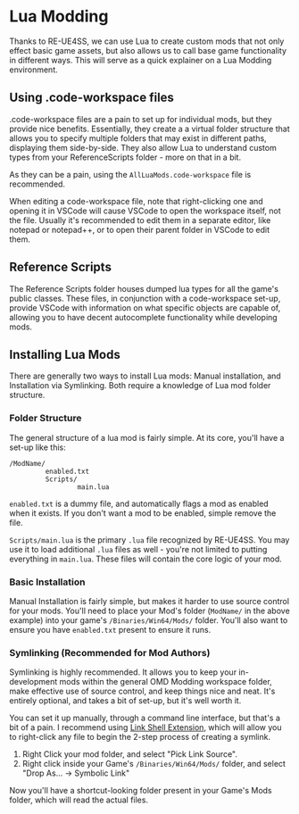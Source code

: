 # Lua Modding
Thanks to RE-UE4SS, we can use Lua to create custom mods that not only effect basic game assets, but also allows us to call base game functionality in different ways. This will serve as a quick explainer on a Lua Modding environment.

## Using .code-workspace files
.code-workspace files are a pain to set up for individual mods, but they provide nice benefits. Essentially, they create a a virtual folder structure that allows you to specify multiple folders that may exist in different paths, displaying them side-by-side. They also allow Lua to understand custom types from your ReferenceScripts folder - more on that in a bit. 

As they can be a pain, using the `AllLuaMods.code-workspace` file is recommended.

When editing a code-workspace file, note that right-clicking one and opening it in VSCode will cause VSCode to open the workspace itself, not the file. Usually it's recommended to edit them in a separate editor, like notepad or notepad++, or to open their parent folder in VSCode to edit them.

## Reference Scripts
The Reference Scripts folder houses dumped lua types for all the game's public classes. These files, in conjunction with a code-workspace set-up, provide VSCode with information on what specific objects are capable of, allowing you to have decent autocomplete functionality while developing mods.

## Installing Lua Mods
There are generally two ways to install Lua mods: Manual installation, and Installation via Symlinking. Both require a knowledge of Lua mod folder structure.

### Folder Structure
The general structure of a lua mod is fairly simple. At its core, you'll have a set-up like this:

```
/ModName/
         enabled.txt
         Scripts/
                 main.lua
```
`enabled.txt` is a dummy file, and automatically flags a mod as enabled when it exists. If you don't want a mod to be enabled, simple remove the file.

`Scripts/main.lua` is the primary `.lua` file recognized by RE-UE4SS. You may use it to load additional `.lua` files as well - you're not limited to putting everything in `main.lua`. These files will contain the core logic of your mod.

### Basic Installation
Manual Installation is fairly simple, but makes it harder to use source control for your mods. You'll need to place your Mod's folder (`ModName/` in the above example) into your game's `/Binaries/Win64/Mods/` folder. You'll also want to ensure you have `enabled.txt` present to ensure it runs.

### Symlinking (Recommended for Mod Authors)
Symlinking is highly recommended. It allows you to keep your in-development mods within the general OMD Modding workspace folder, make effective use of source control, and keep things nice and neat. It's entirely optional, and takes a bit of set-up, but it's well worth it.

You can set it up manually, through a command line interface, but that's a bit of a pain. I recommend using [Link Shell Extension](https://schinagl.priv.at/nt/hardlinkshellext/linkshellextension.html), which will allow you to right-click any file to begin the 2-step process of creating a symlink.

1. Right Click your mod folder, and select "Pick Link Source".
2. Right click inside your Game's `/Binaries/Win64/Mods/` folder, and select "Drop As... -> Symbolic Link"

Now you'll have a shortcut-looking folder present in your Game's Mods folder, which will read the actual files.